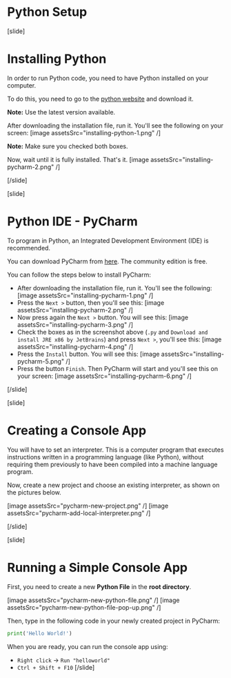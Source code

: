 # Python Setup

[slide]
# Installing Python
In order to run Python code, you need to have Python installed on your computer.

To do this, you need to go to the [python website](https://www.python.org/downloads/) and download it.

**Note:** Use the latest version available.

After downloading the installation file, run it. You'll see the following on your screen:
[image assetsSrc="installing-python-1.png" /]

**Note:** Make sure you checked both boxes.

Now, wait until it is fully installed. That's it.
[image assetsSrc="installing-pycharm-2.png" /]

[/slide]

[slide]
# Python IDE - PyCharm
To program in Python, an Integrated Development Environment (IDE) is recommended.

You can download PyCharm from [here](https://www.jetbrains.com/pycharm/download). The community edition is free.

You can follow the steps below to install PyCharm:
 - After downloading the installation file, run it. You'll see the following:
[image assetsSrc="installing-pycharm-1.png" /]
 - Press the `Next >` button, then you'll see this:
[image assetsSrc="installing-pycharm-2.png" /]
 - Now press again the `Next >` button. You will see this:
[image assetsSrc="installing-pycharm-3.png" /]
 - Check the boxes as in the screenshot above (`.py` and `Download and install JRE x86 by JetBrains`) and press `Next >`, you'll see this:
[image assetsSrc="installing-pycharm-4.png" /]
 - Press the `Install` button. You will see this:
[image assetsSrc="installing-pycharm-5.png" /]
 - Press the button `Finish`. Then PyCharm will start and you'll see this on your screen:
[image assetsSrc="installing-pycharm-6.png" /]

[/slide]

[slide]
# Creating a Console App
You will have to set an interpreter. This is a computer program that executes instructions written in a programming language (like Python), without requiring them previously to have been compiled into a machine language program.

Now, create a new project and choose an existing interpreter, as shown on the pictures below.

[image assetsSrc="pycharm-new-project.png" /]
[image assetsSrc="pycharm-add-local-interpreter.png" /]

[/slide]

[slide]
# Running a Simple Console App
First, you need to create a new **Python File** in the **root directory**.

[image assetsSrc="pycharm-new-python-file.png" /]
[image assetsSrc="pycharm-new-python-file-pop-up.png" /]

Then, type in the following code in your newly created project in PyCharm:
```python live
print('Hello World!')
```
When you are ready, you can run the console app using:
 - `Right click` -> `Run "helloworld"`
 - `Ctrl + Shift + F10`
[/slide]